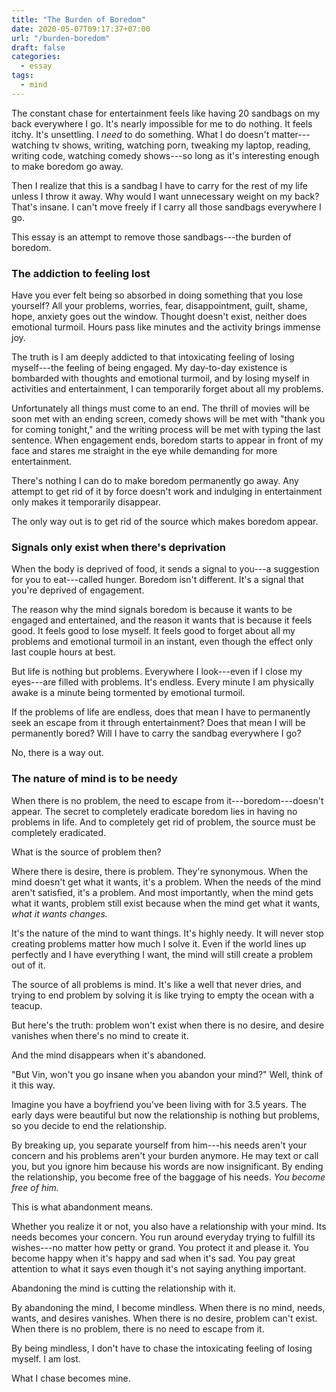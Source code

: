 ```yaml
---
title: "The Burden of Boredom"
date: 2020-05-07T09:17:37+07:00
url: "/burden-boredom"
draft: false
categories:
  - essay
tags:
  - mind
---
```


The constant chase for entertainment feels like having 20 sandbags on my back everywhere I go. It's nearly impossible for me to do nothing. It feels itchy. It's unsettling. I _need_ to do something. What I do doesn't matter---watching tv shows, writing, watching porn, tweaking my laptop, reading, writing code, watching comedy shows---so long as it's interesting enough to make boredom go away.

Then I realize that this is a sandbag I have to carry for the rest of my life unless I throw it away. Why would I want unnecessary weight on my back? That's insane. I can't move freely if I carry all those sandbags everywhere I go.

This essay is an attempt to remove those sandbags---the burden of boredom.

### The addiction to feeling lost

Have you ever felt being so absorbed in doing something that you lose yourself? All your problems, worries, fear, disappointment, guilt, shame, hope, anxiety goes out the window. Thought doesn't exist, neither does emotional turmoil. Hours pass like minutes and the activity brings immense joy.

The truth is I am deeply addicted to that intoxicating feeling of losing myself---the feeling of being engaged. My day-to-day existence is bombarded with thoughts and emotional turmoil, and by losing myself in activities and entertainment, I can temporarily forget about all my problems.

Unfortunately all things must come to an end. The thrill of movies will be soon met with an ending screen, comedy shows will be met with "thank you for coming tonight," and the writing process will be met with typing the last sentence. When engagement ends, boredom starts to appear in front of my face and stares me straight in the eye while demanding for more entertainment.

There's nothing I can do to make boredom permanently go away. Any attempt to get rid of it by force doesn't work and indulging in entertainment only makes it temporarily disappear.

The only way out is to get rid of the source which makes boredom appear.

### Signals only exist when there's deprivation

When the body is deprived of food, it sends a signal to you---a suggestion for you to eat---called hunger. Boredom isn't different. It's a signal that you're deprived of engagement.

The reason why the mind signals boredom is because it wants to be engaged and entertained, and the reason it wants that is because it feels good. It feels good to lose myself. It feels good to forget about all my problems and emotional turmoil in an instant, even though the effect only last couple hours at best.

But life is nothing but problems. Everywhere I look---even if I close my eyes---are filled with problems. It's endless. Every minute I am physically awake is a minute being tormented by emotional turmoil.

If the problems of life are endless, does that mean I have to permanently seek an escape from it through entertainment? Does that mean I will be permanently bored? Will I have to carry the sandbag everywhere I go?

No, there is a way out.

### The nature of mind is to be needy

When there is no problem, the need to escape from it---boredom---doesn't appear. The secret to completely eradicate boredom lies in having no problems in life. And to completely get rid of problem, the source must be completely eradicated.

What is the source of problem then?

Where there is desire, there is problem. They're synonymous. When the mind doesn't get what it wants, it's a problem. When the needs of the mind aren't satisfied, it's a problem. And most importantly, when the mind gets what it wants, problem still exist because when the mind get what it wants, _what it wants changes._

It's the nature of the mind to want things. It's highly needy. It will never stop creating problems matter how much I solve it. Even if the world lines up perfectly and I have everything I want, the mind will still create a problem out of it.

The source of all problems is mind. It's like a well that never dries, and trying to end problem by solving it is like trying to empty the ocean with a teacup.

But here's the truth: problem won't exist when there is no desire, and desire vanishes when there's no mind to create it.

And the mind disappears when it's abandoned.

"But Vin, won't you go insane when you abandon your mind?" Well, think of it this way.

Imagine you have a boyfriend you've been living with for 3.5 years. The early days were beautiful but now the relationship is nothing but problems, so you decide to end the relationship.

By breaking up, you separate yourself from him---his needs aren't your concern and his problems aren't your burden anymore. He may text or call you, but you ignore him because his words are now insignificant. By ending the relationship, you become free of the baggage of his needs. _You become free of him._

This is what abandonment means.

Whether you realize it or not, you also have a relationship with your mind. Its needs becomes your concern. You run around everyday trying to fulfill its wishes---no matter how petty or grand. You protect it and please it. You become happy when it's happy and sad when it's sad. You pay great attention to what it says even though it's not saying anything important.

Abandoning the mind is cutting the relationship with it.

By abandoning the mind, I become mindless. When there is no mind, needs, wants, and desires vanishes. When there is no desire, problem can't exist. When there is no problem, there is no need to escape from it.

By being mindless, I don't have to chase the intoxicating feeling of losing myself. I am lost.

What I chase becomes mine.
